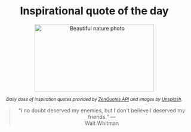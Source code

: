 
<div align="center">

# Inspirational quote of the day

<img src="./data/photo.jpeg" alt="Beautiful nature photo" width="320" height="180">

<sub><i>Daily dose of inspiration quotes provided by [ZenQuotes API](https://zenquotes.io/) and images by [Unsplash](https://unsplash.com/).</i></sub>


<blockquote>&ldquo;I no doubt deserved my enemies, but I don't believe I deserved my friends.&rdquo; &mdash; <footer>Walt Whitman</footer></blockquote>

</div>
